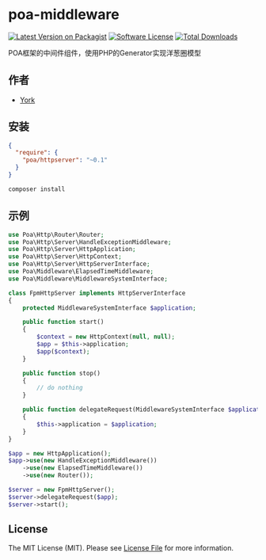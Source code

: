 # poa-middleware

[![Latest Version on Packagist][ico-version]][link-packagist]
[![Software License][ico-license]](LICENSE)
[![Total Downloads][ico-downloads]][link-downloads]

POA框架的中间件组件，使用PHP的Generator实现洋葱圈模型

## 作者

- [York](https://github.com/york8)

## 安装

```json
{
  "require": {
    "poa/httpserver": "~0.1"
  }
}
```

```bash
composer install
```

## 示例

```php
use Poa\Http\Router\Router;
use Poa\Http\Server\HandleExceptionMiddleware;
use Poa\Http\Server\HttpApplication;
use Poa\Http\Server\HttpContext;
use Poa\Http\Server\HttpServerInterface;
use Poa\Middleware\ElapsedTimeMiddleware;
use Poa\Middleware\MiddlewareSystemInterface;

class FpmHttpServer implements HttpServerInterface
{
    protected MiddlewareSystemInterface $application;

    public function start()
    {
        $context = new HttpContext(null, null);
        $app = $this->application;
        $app($context);
    }

    public function stop()
    {
        // do nothing
    }

    public function delegateRequest(MiddlewareSystemInterface $application)
    {
        $this->application = $application;
    }
}

$app = new HttpApplication();
$app->use(new HandleExceptionMiddleware())
    ->use(new ElapsedTimeMiddleware())
    ->use(new Router());

$server = new FpmHttpServer();
$server->delegateRequest($app);
$server->start();

```

## License

The MIT License (MIT). Please see [License File](LICENSE) for more information.

[ico-version]: https://img.shields.io/packagist/v/poa/httpserver.svg?style=flat-square

[ico-license]: https://img.shields.io/badge/license-MIT-brightgreen.svg?style=flat-square

[ico-downloads]: https://img.shields.io/packagist/dt/poa/httpserver.svg?style=flat-square

[link-packagist]: https://packagist.org/packages/poa/httpserver

[link-downloads]: https://packagist.org/packages/poa/httpserver
